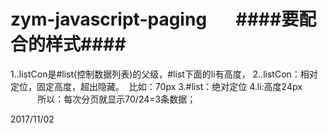 # zym-javascript-paging       ####要配合的样式####
1..listCon是#list(控制数据列表)的父级，#list下面的li有高度，
2..listCon：相对定位，固定高度，超出隐藏。  比如：70px
3.#list：绝对定位
4.li:高度24px                    所以：每次分页就显示70/24=3条数据；




2017/11/02

